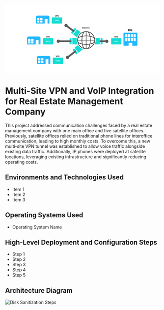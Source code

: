 <p align="center">
<img src="assets/multi-site-vpn-logo.svg" alt="Multi-Site VPN Logo" />
</p>

# Multi-Site VPN and VoIP Integration for Real Estate Management Company
This project addressed communication challenges faced by a real estate management company with one main office and five satellite offices. Previously, satellite offices relied on traditional phone lines for interoffice communication, leading to high monthly costs. To overcome this, a new multi-site VPN tunnel was established to allow voice traffic alongside existing data traffic. Additionally, IP phones were deployed at satellite locations, leveraging existing infrastructure and significantly reducing operating costs.

## Environments and Technologies Used

- Item 1
- Item 2
- Item 3

## Operating Systems Used

- Operating System Name

## High-Level Deployment and Configuration Steps

- Step 1
- Step 2
- Step 3
- Step 4
- Step 5

<h2>Architecture Diagram</h2>

<p>
<img src="https://i.imgur.com/DJmEXEB.png" height="80%" width="80%" alt="Disk Sanitization Steps"/>
</p>
